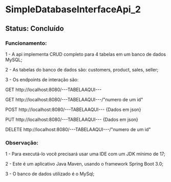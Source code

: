 # SimpleDatabaseInterfaceApi_2

## Status: Concluído

### Funcionamento:
<p>1 - A api implementa CRUD completo para 4 tabelas em um banco de dados MySQL;</p>
<p>2 - As tabelas do banco de dados são: customers, product, sales, seller; </p>
<p>3 - Os endpoints de interação são: </p>
              <p> GET http://localhost:8080/---TABELAAQUI---</p>
              <p> GET http://localhost:8080/---TABELAAQUI---/"numero de um id"</p>
              <p> POST http://localhost:8080/---TABELAAQUI--- {Dados em json}</p>
              <p> PUT http://localhost:8080/---TABELAAQUI--- {Dados em json}</p>
              <p> DELETE http://localhost:8080/---TABELAAQUI---/"numero de um id"</p>
               

### Observação:
<p>1 - Para executá-lo você precisará usar uma IDE com um JDK mínimo de 17;
<p>2 - Este é um aplicativo Java Maven, usando o framework Spring Boot 3.0;</p>
<p>3 - O banco de dados utilizado é o MySql;</p>
